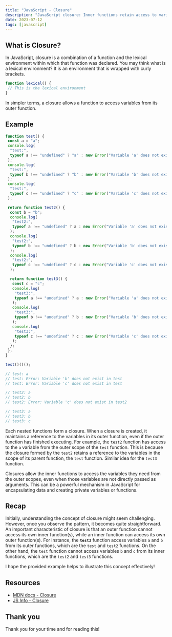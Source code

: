 ```yaml
---
title: "JavaScript - Closure"
description: "JavaScript closure: Inner functions retain access to variables from their parent functions, even after the parent functions have finished executing."
date: 2023-07-12
tags: [javascript]
---
```


## What is Closure?

In JavaScript, closure is a combination of a function and the lexical environment within which that function was declared. You may think what is a lexical environment? It is an environment that is wrapped with curly brackets.

```js
function lexical() {
 // This is the lexical environment
}
```

In simpler terms, a closure allows a function to access variables from its outer function.

## Example

```js
function test() {
 const a = "a";
 console.log(
  "test:",
  typeof a !== "undefined" ? "a" : new Error("Variable 'a' does not exist in test"),
 );
 console.log(
  "test:",
  typeof b !== "undefined" ? "b" : new Error("Variable 'b' does not exist in test"),
 );
 console.log(
  "test:",
  typeof c !== "undefined" ? "c" : new Error("Variable 'c' does not exist in test"),
 );

 return function test2() {
  const b = "b";
  console.log(
   "test2:",
   typeof a !== "undefined" ? a : new Error("Variable 'a' does not exist in test2"),
  );
  console.log(
   "test2:",
   typeof b !== "undefined" ? b : new Error("Variable 'b' does not exist in test2"),
  );
  console.log(
   "test2:",
   typeof c !== "undefined" ? c : new Error("Variable 'c' does not exist in test2"),
  );

  return function test3() {
   const c = "c";
   console.log(
    "test3:",
    typeof a !== "undefined" ? a : new Error("Variable 'a' does not exist in test3"),
   );
   console.log(
    "test3:",
    typeof b !== "undefined" ? b : new Error("Variable 'b' does not exist in test3"),
   );
   console.log(
    "test3:",
    typeof c !== "undefined" ? c : new Error("Variable 'c' does not exist in test3"),
   );
  };
 };
}

test()()();

// test: a
// test: Error: Variable 'b' does not exist in test
// test: Error: Variable 'c' does not exist in test

// test2: a
// test2: b
// test2: Error: Variable 'c' does not exist in test2

// test3: a
// test3: b
// test3: c
```

Each nested functions form a closure. When a closure is created, it maintains a reference to the variables in its outer function, even if the outer function has finished executing. For example, the `test2` function has access to the `a` variable from the outer scope of the `test` function. This is because the closure formed by the `test2` retains a reference to the variables in the scope of its parent function, the `test` function. Similar idea for the `test3` function.

Closures allow the inner functions to access the variables they need from the outer scopes, even when those variables are not directly passed as arguments. This can be a powerful mechanism in JavaScript for encapsulating data and creating private variables or functions.

## Recap

Initially, understanding the concept of closure might seem challenging. However, once you observe the pattern, it becomes quite straightforward. An important characteristic of closure is that an outer function cannot access its own inner function(s), while an inner function can access its own outer function(s). For instance, the **`test3`** function access variables `a` and `b` from its outer functions, which are the `test` and `test2` functions. On the other hand, the `test` function cannot access variables `b` and `c` from its inner functions, which are the `test2` and `test3` functions.

I hope the provided example helps to illustrate this concept effectively!

## Resources

- [MDN docs - Closure](https://developer.mozilla.org/en-US/docs/Web/JavaScript/Closures)
- [JS Info - Closure](https://javascript.info/closure)

## Thank you

Thank you for your time and for reading this!
